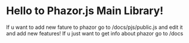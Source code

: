# Hello to Phazor.js Main Library!
 If u want to add new fature to phazor go to /docs/pjs/public.js and edit it and add new features!
 If u just want to get info about phazor go to /docs
